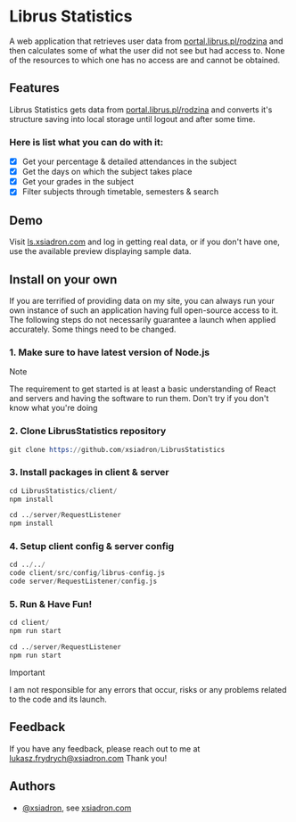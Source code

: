 
# Librus Statistics
A web application that retrieves user data from [portal.librus.pl/rodzina](https://portal.librus.pl/rodzina) and then calculates some of what the user did not see but had access to. None of the resources to which one has no access are and cannot be obtained.

## Features
Librus Statistics gets data from [portal.librus.pl/rodzina](https://portal.librus.pl/rodzina) and converts it's structure saving into local storage until logout and after some time.
### Here is list what you can do with it:
- [x] Get your percentage & detailed attendances in the subject
- [x] Get the days on which the subject takes place
- [x] Get your grades in the subject
- [x] Filter subjects through timetable, semesters & search

## Demo
Visit [ls.xsiadron.com](https://ls.xsiadron.com) and log in getting real data, or if you don't have one, use the available preview displaying sample data.

## Install on your own
If you are terrified of providing data on my site, you can always run your own instance of such an application having full open-source access to it.  The following steps do not necessarily guarantee a launch when applied accurately. Some things need to be changed.

### 1. Make sure to have latest version of Node.js

> [!NOTE]
> The requirement to get started is at least a basic understanding of React and servers and having the software to run them. Don't try if you don't know what you're doing

### 2. Clone LibrusStatistics repository
```s
git clone https://github.com/xsiadron/LibrusStatistics
```

### 3. Install packages in client & server
```s
cd LibrusStatistics/client/
npm install
```
```s
cd ../server/RequestListener
npm install
```

### 4. Setup client config & server config
```s
cd ../../
code client/src/config/librus-config.js
code server/RequestListener/config.js
```

### 5. Run & Have Fun!
```s
cd client/
npm run start
```
```s
cd ../server/RequestListener
npm run start
```


> [!IMPORTANT]
> I am not responsible for any errors that occur, risks or any problems related to the code and its launch.


## Feedback

If you have any feedback, please reach out to me at lukasz.frydrych@xsiadron.com
Thank you!



## Authors

- [@xsiadron](https://www.github.com/xsiadron), see [xsiadron.com](https://www.xsiadron.com)

